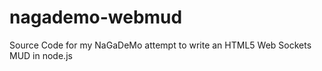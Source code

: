 nagademo-webmud
===============

Source Code for my NaGaDeMo attempt to write an HTML5 Web Sockets MUD in node.js